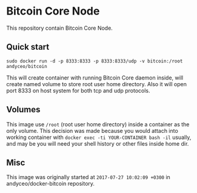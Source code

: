 # Bitcoin Core Node

This repository contain Bitcoin Core Node.


## Quick start

    sudo docker run -d -p 8333:8333 -p 8333:8333/udp -v bitcoin:/root andyceo/bitcoin

This will create container with running Bitcoin Core daemon inside, will create named volume to store root user home directory. Also it will open port 8333 on host system for both tcp and udp protocols.


## Volumes

This image use `/root` (root user home directory) inside a container as the only volume. This decision was made because you would attach into working container with `docker exec -ti YOUR-CONTAINER bash -il` usually, and may be you will need your shell history or other files inside home dir.


## Misc

This image was originally started at `2017-07-27 10:02:09 +0300` in andyceo/docker-bitcoin repository.
